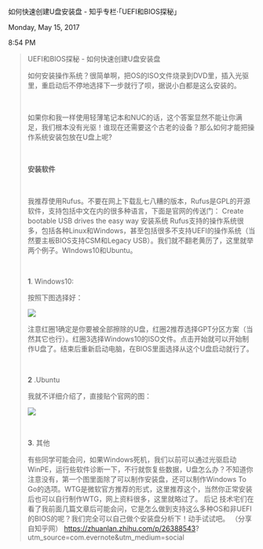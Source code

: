 如何快速创建U盘安装盘 - 知乎专栏·「UEFI和BIOS探秘」

Monday, May 15, 2017

8:54 PM

> UEFI和BIOS探秘 - 如何快速创建U盘安装盘
>
> 如何安装操作系统？很简单啊，把OS的ISO文件烧录到DVD里，插入光驱里，重启动后不停地选择下一步就行了呗，据说小白都是这么安装的。
>
>  
>
> 如果你和我一样使用轻薄笔记本和NUC的话，这个答案显然不能让你满足，我们根本没有光驱！谁现在还需要这个古老的设备？那么如何才能把操作系统安装包放在U盘上呢?
>
>  
>
> **安装软件**
>
>  
>
> 我推荐使用Rufus。不要在网上下载乱七八糟的版本，Rufus是GPL的开源软件，支持包括中文在内的很多种语言，下面是官网的传送门： Create bootable USB drives the easy way 安装系统 Rufus支持的操作系统很多，包括各种Linux和Windows，甚至包括很多不支持UEFI的操作系统（当然要主板BIOS支持CSM和Legacy USB）。我们就不翻老黄历了，这里就举两个例子。WIndows10和Ubuntu。
>
>  
>
> **1**. Windows10: 
>
> 按照下图选择好：
>
> ![](024_如何快速创建U盘安装盘_-_知乎专栏·「UEFI和BIOS探秘」_000.png)
>
> 注意红圈1确定是你要被全部擦除的U盘，红圈2推荐选择GPT分区方案（当然其它也行）。红圈3选择Windows10的ISO文件。点击开始就可以开始制作U盘了。结束后重新启动电脑，在BIOS里面选择从这个U盘启动就行了。
>
>  
>
> **2** .Ubuntu
>
> 我就不详细介绍了，直接贴个官网的图：
>
> ![](024_如何快速创建U盘安装盘_-_知乎专栏·「UEFI和BIOS探秘」_001.png)
>
>  
>
> **3**. 其他
>
> 有些同学可能会问，如果Windows死机，我们以前可以通过光驱启动WinPE，运行些软件诊断一下，不行就恢复些数据，U盘怎么办？不知道你注意没有，第一个图里面除了可以制作安装盘，还可以制作Windows To Go的选项。WTG是微软官方推荐的形式，这里推荐这个，当然你正常安装后也可以自行制作WTG，网上资料很多，这里就略过了。 后记 技术宅们在看了我前面几篇文章后可能会问，它是怎么做到支持这么多种OS和非UEFI的BIOS的呢？我们完全可以自己做个安装盘分析下！动手试试吧。 （分享自知乎网） <https://zhuanlan.zhihu.com/p/>[26388543](tel:26388543)?utm_source=com.evernote&utm_medium=social
